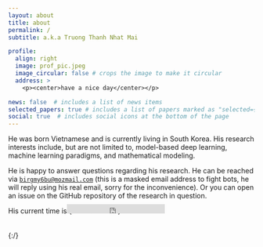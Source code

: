 ```yaml
---
layout: about
title: about
permalink: /
subtitle: a.k.a Truong Thanh Nhat Mai

profile:
  align: right
  image: prof_pic.jpeg
  image_circular: false # crops the image to make it circular
  address: >
    <p><center>have a nice day</center></p>

news: false  # includes a list of news items
selected_papers: true # includes a list of papers marked as "selected={true}"
social: true  # includes social icons at the bottom of the page
---
```

He was born Vietnamese and is currently living in South Korea. His research interests include, but are not limited to, model-based deep learning, machine learning paradigms, and mathematical modeling.

He is happy to answer questions regarding his research. He can be reached via <a href="mailto:bikrgmky6buk@mozkmail.com"
    onmouseover="this.href=this.href.replace(/k/g,'');"><span style="unicode-bidi:bidi-override; direction: rtl;">`moc.liamzom@ub6ymgrib`</span></a> (this is a masked email address to fight bots, he will reply using his real email, sorry for the inconvenience). Or you can open an issue on the GitHub repository of the research in question.

His current time is {::nomarkdown} <div id="contentframe" style="position:relative; top: -36.5px; left: 120px;"> <iframe src="https://free.timeanddate.com/clock/i9jn8oyx/n235/fc90f/tct/pct/tt0/tw0/tm1/ts1/ta1/tb2" frameborder="0" width="200" height="19" allowtransparency="true"></iframe></div> {:/}
